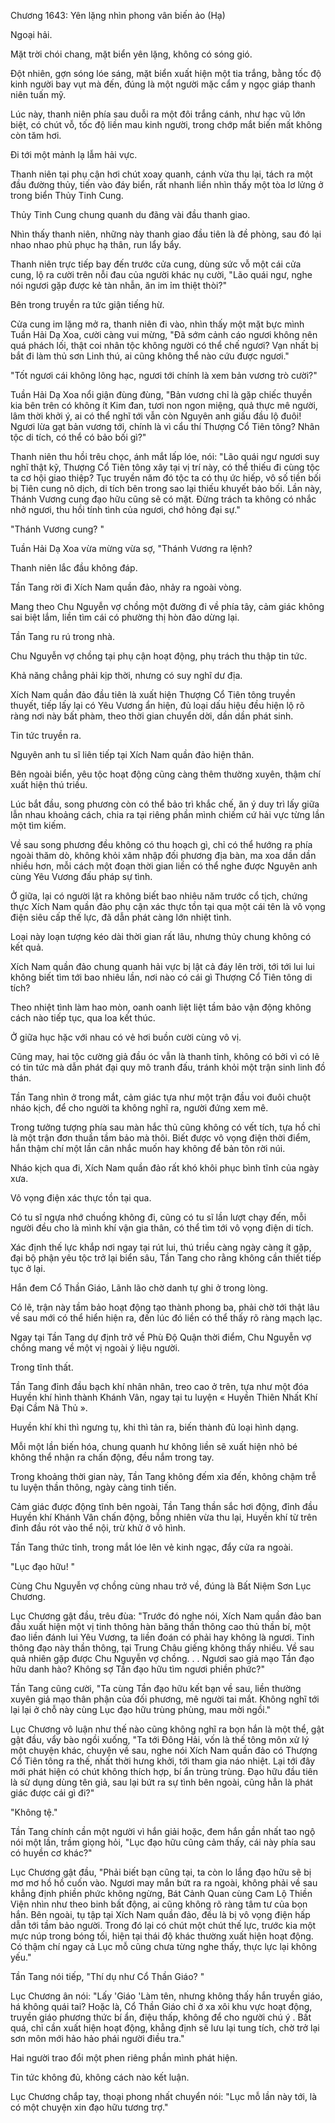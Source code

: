 




Chương 1643: Yên lặng nhìn phong vân biến ảo (Hạ)


Ngoại hải.

Mặt trời chói chang, mặt biển yên lặng, không có sóng gió.

Đột nhiên, gợn sóng lóe sáng, mặt biển xuất hiện một tia trắng, bằng tốc độ kinh người bay vụt mà đến, đúng là một người mặc cẩm y ngọc giáp thanh niên tuấn mỹ.

Lúc này, thanh niên phía sau duỗi ra một đôi trắng cánh, như hạc vũ lớn biệt, có chút vỗ, tốc độ liền mau kinh người, trong chớp mắt biến mất không còn tăm hơi.

Đi tới một mảnh lạ lẫm hải vực.

Thanh niên tại phụ cận hơi chút xoay quanh, cánh vừa thu lại, tách ra một đầu đường thủy, tiến vào đáy biển, rất nhanh liền nhìn thấy một tòa lơ lửng ở trong biển Thủy Tinh Cung.

Thủy Tinh Cung chung quanh du đãng vài đầu thanh giao.

Nhìn thấy thanh niên, những này thanh giao đầu tiên là đề phòng, sau đó lại nhao nhao phủ phục hạ thân, run lẩy bẩy.

Thanh niên trực tiếp bay đến trước cửa cung, dùng sức vỗ một cái cửa cung, lộ ra cười trên nỗi đau của người khác nụ cười, "Lão quái ngư, nghe nói ngươi gặp được kẻ tàn nhẫn, ăn im ỉm thiệt thòi?"

Bên trong truyền ra tức giận tiếng hừ.

Cửa cung im lặng mở ra, thanh niên đi vào, nhìn thấy một mặt bực mình Tuần Hải Dạ Xoa, cười càng vui mừng, "Đã sớm cảnh cáo ngươi không nên quá phách lối, thật coi nhân tộc không người có thể chế ngươi? Vạn nhất bị bắt đi làm thủ sơn Linh thú, ai cũng không thể nào cứu được ngươi."

"Tốt ngươi cái không lông hạc, ngươi tới chính là xem bản vương trò cười?"

Tuần Hải Dạ Xoa nổi giận đùng đùng, "Bản vương chỉ là gặp chiếc thuyền kia bên trên có không ít Kim đan, tươi non ngon miệng, quả thực mê người, lâm thời khởi ý, ai có thể nghĩ tới vẫn còn Nguyên anh giấu đầu lộ đuôi! Ngươi lừa gạt bản vương tới, chính là vì cẩu thí Thượng Cổ Tiên tông? Nhân tộc di tích, có thể có bảo bối gì?"

Thanh niên thu hồi trêu chọc, ánh mắt lấp lóe, nói: "Lão quái ngư ngươi suy nghĩ thật kỹ, Thượng Cổ Tiên tông xây tại vị trí này, có thể thiếu đi cùng tộc ta cơ hội giao thiệp? Tục truyền năm đó tộc ta có thụ ức hiếp, vô số tiền bối bị Tiên cung nô dịch, di tích bên trong sao lại thiếu khuyết bảo bối. Lần này, Thánh Vương cung đạo hữu cũng sẽ có mặt. Đừng trách ta không có nhắc nhở ngươi, thu hồi tính tình của ngươi, chớ hỏng đại sự."

"Thánh Vương cung? "

Tuần Hải Dạ Xoa vừa mừng vừa sợ, "Thánh Vương ra lệnh?

Thanh niên lắc đầu không đáp.

Tần Tang rời đi Xích Nam quần đảo, nhảy ra ngoài vòng.

Mang theo Chu Nguyễn vợ chồng một đường đi về phía tây, cảm giác không sai biệt lắm, liền tìm cái có phường thị hòn đảo dừng lại.

Tần Tang ru rú trong nhà.

Chu Nguyễn vợ chồng tại phụ cận hoạt động, phụ trách thu thập tin tức.

Khả năng chẳng phải kịp thời, nhưng có suy nghĩ dư địa.

Xích Nam quần đảo đầu tiên là xuất hiện Thượng Cổ Tiên tông truyền thuyết, tiếp lấy lại có Yêu Vương ẩn hiện, đủ loại dấu hiệu đều hiện lộ rõ ràng nơi này bất phàm, theo thời gian chuyển dời, dần dần phát sinh.

Tin tức truyền ra.

Nguyên anh tu sĩ liên tiếp tại Xích Nam quần đảo hiện thân.

Bên ngoài biển, yêu tộc hoạt động cũng càng thêm thường xuyên, thậm chí xuất hiện thú triều.

Lúc bắt đầu, song phương còn có thể bảo trì khắc chế, ăn ý duy trì lấy giữa lẫn nhau khoảng cách, chia ra tại riêng phần mình chiếm cứ hải vực từng lần một tìm kiếm.

Về sau song phương đều không có thu hoạch gì, chỉ có thể hướng ra phía ngoài thăm dò, không khỏi xâm nhập đối phương địa bàn, ma xoa dần dần nhiều hơn, mỗi cách một đoạn thời gian liền có thể nghe được Nguyên anh cùng Yêu Vương đấu pháp sự tình.

Ở giữa, lại có người lật ra không biết bao nhiêu năm trước cổ tịch, chứng thực Xích Nam quần đảo phụ cận xác thực tồn tại qua một cái tên là vô vọng điện siêu cấp thế lực, đã dẫn phát càng lớn nhiệt tình.

Loại này loạn tượng kéo dài thời gian rất lâu, nhưng thủy chung không có kết quả.

Xích Nam quần đảo chung quanh hải vực bị lật cả đáy lên trời, tới tới lui lui không biết tìm tới bao nhiêu lần, nơi nào có cái gì Thượng Cổ Tiên tông di tích?

Theo nhiệt tình làm hao mòn, oanh oanh liệt liệt tầm bảo vận động không cách nào tiếp tục, qua loa kết thúc.

Ở giữa hục hặc với nhau có vẻ hơi buồn cười cùng vô vị.

Cũng may, hai tộc cường giả đầu óc vẫn là thanh tỉnh, không có bởi vì có lẽ có tin tức mà dẫn phát đại quy mô tranh đấu, tránh khỏi một trận sinh linh đồ thán.

Tần Tang nhìn ở trong mắt, cảm giác tựa như một trận đầu voi đuôi chuột nháo kịch, để cho người ta không nghĩ ra, người đứng xem mê.

Trong tưởng tượng phía sau màn hắc thủ cũng không có vết tích, tựa hồ chỉ là một trận đơn thuần tầm bảo mà thôi. Biết được vô vọng điện thời điểm, hắn thậm chí một lần cân nhắc muốn hay không để bản tôn rời núi.

Nháo kịch qua đi, Xích Nam quần đảo rất khó khôi phục bình tĩnh của ngày xưa.

Vô vọng điện xác thực tồn tại qua.

Có tu sĩ ngựa nhớ chuồng không đi, cũng có tu sĩ lần lượt chạy đến, mỗi người đều cho là mình khí vận gia thân, có thể tìm tới vô vọng điện di tích.

Xác định thế lực khắp nơi ngay tại rút lui, thú triều càng ngày càng ít gặp, đại bộ phận yêu tộc trở lại biển sâu, Tần Tang cho rằng không cần thiết tiếp tục ở lại.

Hắn đem Cổ Thần Giáo, Lãnh lão chờ danh tự ghi ở trong lòng.

Có lẽ, trận này tầm bảo hoạt động tạo thành phong ba, phải chờ tới thật lâu về sau mới có thể hiển hiện ra, đến lúc đó liền có thể thấy rõ ràng mạch lạc.

Ngay tại Tần Tang dự định trở về Phù Độ Quận thời điểm, Chu Nguyễn vợ chồng mang về một vị ngoài ý liệu người.

Trong tĩnh thất.

Tần Tang đỉnh đầu bạch khí nhân nhân, treo cao ở trên, tựa như một đóa Huyền khí hình thành Khánh Vân, ngay tại tu luyện « Huyền Thiên Nhất Khí Đại Cầm Nã Thủ ».

Huyền khí khi thì ngưng tụ, khi thì tản ra, biến thành đủ loại hình dạng.

Mỗi một lần biến hóa, chung quanh hư không liền sẽ xuất hiện nhỏ bé không thể nhận ra chấn động, đều nắm trong tay.

Trong khoảng thời gian này, Tần Tang không đếm xỉa đến, không chậm trễ tu luyện thần thông, ngày càng tinh tiến.

Cảm giác được động tĩnh bên ngoài, Tần Tang thần sắc hơi động, đỉnh đầu Huyền khí Khánh Vân chấn động, bỗng nhiên vừa thu lại, Huyền khí từ trên đỉnh đầu rót vào thể nội, trừ khử ở vô hình.

Tần Tang thức tỉnh, trong mắt lóe lên vẻ kinh ngạc, đẩy cửa ra ngoài.

"Lục đạo hữu! "

Cùng Chu Nguyễn vợ chồng cùng nhau trở về, đúng là Bất Niệm Sơn Lục Chương.

Lục Chương gật đầu, trêu đùa: "Trước đó nghe nói, Xích Nam quần đảo ban đầu xuất hiện một vị tinh thông hàn băng thần thông cao thủ thần bí, một đao liền đánh lui Yêu Vương, ta liền đoán có phải hay không là ngươi. Tinh thông đạo này thần thông, tại Trung Châu giếng không thấy nhiều. Về sau quả nhiên gặp được Chu Nguyễn vợ chồng. . . Ngươi sao giả mạo Tần đạo hữu danh hào? Không sợ Tần đạo hữu tìm ngươi phiền phức?"

Tần Tang cũng cười, "Ta cùng Tần đạo hữu kết bạn về sau, liền thường xuyên giả mạo thân phận của đối phương, mê người tai mắt. Không nghĩ tới lại lại ở chỗ này cùng Lục đạo hữu trùng phùng, mau mời ngồi."

Lục Chương vô luận như thế nào cũng không nghĩ ra bọn hắn là một thể, gật gật đầu, vẩy bào ngồi xuống, "Ta tới Đông Hải, vốn là thế tông môn xử lý một chuyện khác, chuyện về sau, nghe nói Xích Nam quần đảo có Thượng Cổ Tiên tông ra thế, nhất thời hưng khởi, tới tham gia náo nhiệt. Lại tới đây mới phát hiện có chút không thích hợp, bí ẩn trùng trùng. Đạo hữu đầu tiên là sử dụng dùng tên giả, sau lại bứt ra sự tình bên ngoài, cũng hẳn là phát giác được cái gì đi?"

"Không tệ."

Tần Tang chính cần một người vì hắn giải hoặc, đem hắn gần nhất tao ngộ nói một lần, trầm giọng hỏi, "Lục đạo hữu cũng cảm thấy, cái này phía sau có huyền cơ khác?"

Lục Chương gật đầu, "Phải biết bạn cũng tại, ta còn lo lắng đạo hữu sẽ bị mơ mơ hồ hồ cuốn vào. Ngươi may mắn bứt ra ra ngoài, không phải về sau khẳng định phiền phức không ngừng, Bát Cảnh Quan cùng Cam Lộ Thiền Viện nhìn như theo binh bất động, ai cũng không rõ ràng tâm tư của bọn hắn. Bên ngoài, tụ tập tại Xích Nam quần đảo, đều là bị vô vọng điện hấp dẫn tới tầm bảo người. Trong đó lại có chút một chút thế lực, trước kia một mực núp trong bóng tối, hiện tại thái độ khác thường xuất hiện hoạt động. Có thậm chí ngay cả Lục mỗ cũng chưa từng nghe thấy, thực lực lại không yếu."

Tần Tang nói tiếp, "Thí dụ như Cổ Thần Giáo? "

Lục Chương ân nói: "Lấy 'Giáo 'Làm tên, nhưng không thấy hắn truyền giáo, há không quái tai? Hoặc là, Cổ Thần Giáo chỉ ở xa xôi khu vực hoạt động, truyền giáo phương thức bí ẩn, điệu thấp, không để cho người chú ý . Bất quá, chỉ cần xuất hiện hoạt động, khẳng định sẽ lưu lại tung tích, chờ trở lại sơn môn mới hảo hảo phái người điều tra."

Hai người trao đổi một phen riêng phần mình phát hiện.

Tin tức không đủ, không cách nào kết luận.

Lục Chương chắp tay, thoại phong nhất chuyển nói: "Lục mỗ lần này tới, là có một chuyện xin đạo hữu tương trợ."




